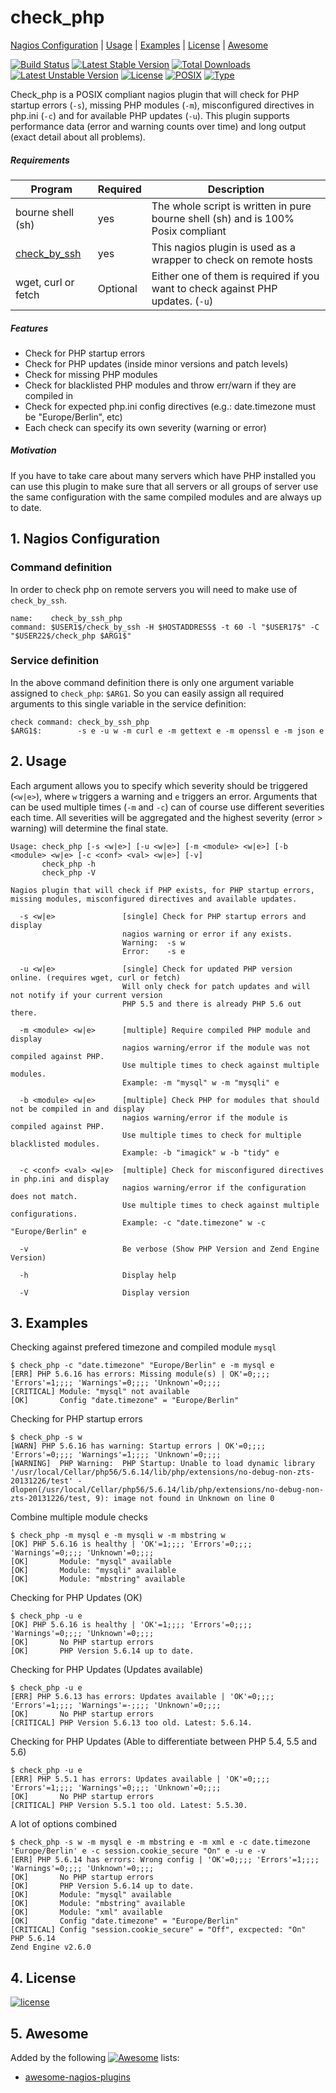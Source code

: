 # check_php

[Nagios Configuration](https://github.com/cytopia/check_php#1-nagios-configuration) |
[Usage](https://github.com/cytopia/check_php#2-usage) |
[Examples](https://github.com/cytopia/check_php#3-examples) |
[License](https://github.com/cytopia/check_php#4-license) |
[Awesome](https://github.com/cytopia/check_php#5-awesome)

[![Build Status](https://travis-ci.org/cytopia/check_php.svg?branch=master)](https://travis-ci.org/cytopia/check_php)
[![Latest Stable Version](https://poser.pugx.org/cytopia/check_php/v/stable)](https://packagist.org/packages/cytopia/check_php) [![Total Downloads](https://poser.pugx.org/cytopia/check_php/downloads)](https://packagist.org/packages/cytopia/check_php) [![Latest Unstable Version](https://poser.pugx.org/cytopia/check_php/v/unstable)](https://packagist.org/packages/cytopia/check_php) [![License](https://poser.pugx.org/cytopia/check_php/license)](http://opensource.org/licenses/MIT)
[![POSIX](https://img.shields.io/badge/posix-100%25-brightgreen.svg)](https://en.wikipedia.org/?title=POSIX)
[![Type](https://img.shields.io/badge/type-%2Fbin%2Fsh-red.svg)](https://en.wikipedia.org/?title=Bourne_shell)

Check_php is a POSIX compliant nagios plugin that will check for PHP startup errors (`-s`), missing PHP modules (`-m`), misconfigured directives in php.ini (`-c`) and for available PHP updates (`-u`). This plugin supports performance data (error and warning counts over time) and long output (exact detail about all problems).

##### Requirements
| Program  | Required | Description |
| ------------- | ------------- | -------- |
| bourne shell (sh)  | yes  | The whole script is written in pure bourne shell (sh) and is 100% Posix compliant |
| [check_by_ssh](https://www.monitoring-plugins.org/doc/man/check_by_ssh.html)  | yes  | This nagios plugin is used as a wrapper to check on remote hosts |
| wget, curl or fetch | Optional  | Either one of them is required if you want to check against PHP updates. (`-u`) |

##### Features
* Check for PHP startup errors
* Check for PHP updates (inside minor versions and patch levels)
* Check for missing PHP modules
* Check for blacklisted PHP modules and throw err/warn if they are compiled in
* Check for expected php.ini config directives (e.g.: date.timezone must be "Europe/Berlin", etc)
* Each check can specify its own severity (warning or error)

##### Motivation
If you have to take care about many servers which have PHP installed you can use this plugin to make sure that all servers or all groups of server use the same configuration with the same compiled modules and are always up to date.


## 1. Nagios Configuration
### Command definition
In order to check php on remote servers you will need to make use of `check_by_ssh`.
```shell
name:    check_by_ssh_php
command: $USER1$/check_by_ssh -H $HOSTADDRESS$ -t 60 -l "$USER17$" -C "$USER22$/check_php $ARG1$"
```
### Service definition
In the above command definition there is only one argument variable assigned to `check_php`: `$ARG1`. So you can easily assign all required arguments to this single variable in the service definition:
```shell
check command: check_by_ssh_php
$ARG1$:        -s e -u w -m curl e -m gettext e -m openssl e -m json e
```

## 2. Usage

Each argument allows you to specify which severity should be triggered (`<w|e>`), where `w` triggers a warning and `e` triggers an error.
Arguments that can be used multiple times (`-m` and `-c`) can of course use different severities each time. All severities will be aggregated and the highest severity (error > warning) will determine the final state.

```shell
Usage: check_php [-s <w|e>] [-u <w|e>] [-m <module> <w|e>] [-b <module> <w|e> [-c <conf> <val> <w|e>] [-v]
       check_php -h
       check_php -V

Nagios plugin that will check if PHP exists, for PHP startup errors,
missing modules, misconfigured directives and available updates.

  -s <w|e>               [single] Check for PHP startup errors and display
                         nagios warning or error if any exists.
                         Warning:  -s w
                         Error:    -s e

  -u <w|e>               [single] Check for updated PHP version online. (requires wget, curl or fetch)
                         Will only check for patch updates and will not notify if your current version
                         PHP 5.5 and there is already PHP 5.6 out there.

  -m <module> <w|e>      [multiple] Require compiled PHP module and display
                         nagios warning/error if the module was not compiled against PHP.
                         Use multiple times to check against multiple modules.
                         Example: -m "mysql" w -m "mysqli" e

  -b <module> <w|e>      [multiple] Check PHP for modules that should not be compiled in and display
                         nagios warning/error if the module is compiled against PHP.
                         Use multiple times to check for multiple blacklisted modules.
                         Example: -b "imagick" w -b "tidy" e

  -c <conf> <val> <w|e>  [multiple] Check for misconfigured directives in php.ini and display
                         nagios warning/error if the configuration does not match.
                         Use multiple times to check against multiple configurations.
                         Example: -c "date.timezone" w -c "Europe/Berlin" e

  -v                     Be verbose (Show PHP Version and Zend Engine Version)

  -h                     Display help

  -V                     Display version
```


## 3. Examples

Checking against prefered timezone and compiled module `mysql`

```shell
$ check_php -c "date.timezone" "Europe/Berlin" e -m mysql e
[ERR] PHP 5.6.16 has errors: Missing module(s) | OK'=0;;;; 'Errors'=1;;;; 'Warnings'=0;;;; 'Unknown'=0;;;;
[CRITICAL] Module: "mysql" not available
[OK]       Config "date.timezone" = "Europe/Berlin"
```

Checking for PHP startup errors

```shell
$ check_php -s w
[WARN] PHP 5.6.16 has warning: Startup errors | OK'=0;;;; 'Errors'=0;;;; 'Warnings'=1;;;; 'Unknown'=0;;;;
[WARNING]  PHP Warning:  PHP Startup: Unable to load dynamic library '/usr/local/Cellar/php56/5.6.14/lib/php/extensions/no-debug-non-zts-20131226/test' - dlopen(/usr/local/Cellar/php56/5.6.14/lib/php/extensions/no-debug-non-zts-20131226/test, 9): image not found in Unknown on line 0
```

Combine multiple module checks

```shell
$ check_php -m mysql e -m mysqli w -m mbstring w
[OK] PHP 5.6.16 is healthy | 'OK'=1;;;; 'Errors'=0;;;; 'Warnings'=0;;;; 'Unknown'=0;;;;
[OK]       Module: "mysql" available
[OK]       Module: "mysqli" available
[OK]       Module: "mbstring" available
```

Checking for PHP Updates (OK)
```shell
$ check_php -u e
[OK] PHP 5.6.16 is healthy | 'OK'=1;;;; 'Errors'=0;;;; 'Warnings'=0;;;; 'Unknown'=0;;;;
[OK]       No PHP startup errors
[OK]       PHP Version 5.6.14 up to date.
```

Checking for PHP Updates (Updates available)
```shell
$ check_php -u e
[ERR] PHP 5.6.13 has errors: Updates available | 'OK'=0;;;; 'Errors'=1;;;; 'Warnings'=-;;;; 'Unknown'=0;;;;
[OK]       No PHP startup errors
[CRITICAL] PHP Version 5.6.13 too old. Latest: 5.6.14.
```

Checking for PHP Updates (Able to differentiate between PHP 5.4, 5.5 and 5.6)
```shell
$ check_php -u e
[ERR] PHP 5.5.1 has errors: Updates available | 'OK'=0;;;; 'Errors'=1;;;; 'Warnings'=0;;;; 'Unknown'=0;;;;
[OK]       No PHP startup errors
[CRITICAL] PHP Version 5.5.1 too old. Latest: 5.5.30.
```

A lot of options combined
```shell
$ check_php -s w -m mysql e -m mbstring e -m xml e -c date.timezone 'Europe/Berlin' e -c session.cookie_secure "On" e -u e -v
[ERR] PHP 5.6.14 has errors: Wrong config | 'OK'=0;;;; 'Errors'=1;;;; 'Warnings'=0;;;; 'Unknown'=0;;;;
[OK]       No PHP startup errors
[OK]       PHP Version 5.6.14 up to date.
[OK]       Module: "mysql" available
[OK]       Module: "mbstring" available
[OK]       Module: "xml" available
[OK]       Config "date.timezone" = "Europe/Berlin"
[CRITICAL] Config "session.cookie_secure" = "Off", excpected: "On"
PHP 5.6.14
Zend Engine v2.6.0
```

## 4. License
[![license](https://poser.pugx.org/cytopia/check_php/license)](http://opensource.org/licenses/mit)

## 5. Awesome

Added by the following [![Awesome](https://cdn.rawgit.com/sindresorhus/awesome/d7305f38d29fed78fa85652e3a63e154dd8e8829/media/badge.svg)](https://github.com/sindresorhus/awesome) lists:

* [awesome-nagios-plugins](https://github.com/cytopia/awesome-nagios-plugins)
